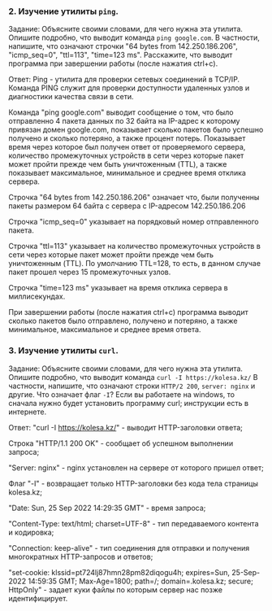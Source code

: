 ﻿### 2. Изучение утилиты `ping`.

Задание: 
Объясните своими словами, для чего нужна эта утилита. Опишите подробно, что выводит команда `ping google.com`.
В частности, напишите, что означают строчки "64 bytes from 142.250.186.206", "icmp_seq=0",  "ttl=113", "time=123 ms".
Расскажите, что выводит программа при завершении работы (после нажатия ctrl+c).


Ответ:
Ping - утилита для проверки сетевых соединений в TCP/IP. Команда PING служит для проверки доступности удаленных узлов и диагностики качества связи в сети.

Команда "ping google.com" выводит сообщение о том, что было отправленно 4 пакета данных по 32 байта на IP-адрес к которому привязан домен google.com, показывает сколько пакетов было успешно получено и сколько потеряно, а также процент потерь. Показывает время через которое был получен ответ от проверяемого сервера, количество промежуточных устройств в сети через которые пакет может пройти прежде чем быть уничтоженным (TTL), а также показывает максимальное, минимальное и среднее время отклика сервера.

Строчка "64 bytes from 142.250.186.206" означает что, были полученны пакеты размером 64 байта с сервера с IP-адресом 142.250.186.206

Строчка "icmp_seq=0" указывает на порядковый номер отправленного пакета.

Строчка "ttl=113" указывает на количество промежуточных устройств в сети через которые пакет может пройти прежде чем быть уничтоженным (TTL). По умолчанию TTL=128, то есть, в данном случае пакет прошел через 15 промежуточных узлов.

Строчка "time=123 ms" указывает на время отклика сервера в миллисекундах. 

При завершении работы (после нажатия ctrl+c) программа выводит сколько пакетов было отправлено, получено 
и потеряно, а также минимальное, максимальное и среднее время ответа.



### 3. Изучение утилиты `curl`.

Задание: 
Объясните своими словами, для чего нужна эта утилита. Опишите подробно, что выводит команда `curl -I https://kolesa.kz/`
В частности, напишите, что означают строки `HTTP/2 200`, `server: nginx` и другие. Что означает флаг `-I`?
Если вы работаете на windows, то сначала нужно будет установить программу curl; инструкции есть в интернете.


Ответ:
"curl -I https://kolesa.kz/" - выводит HTTP-заголовки ответа;

Cтрока "HTTP/1.1 200 OK" - сообщает об успешном выполнении запроса;

"Server: nginx" - nginx установлен на сервере от которого пришел ответ;

Флаг "-I" - возвращает только HTTP-заголовки без кода тела страницы kolesa.kz;

"Date: Sun, 25 Sep 2022 14:29:35 GMT" - время запроса;

"Content-Type: text/html; charset=UTF-8" - тип передаваемого контента и кодировка;

"Connection: keep-alive" - тип соединения для отправки и получения многократных HTTP-запросов и ответов;

"set-cookie: klssid=pt724lj87hmn28pm82diqogu4h; expires=Sun, 25-Sep-2022 14:59:35 GMT; Max-Age=1800; path=/; domain=.kolesa.kz; secure; HttpOnly" - задает куки файлы по которым сервер нас позже идентифицирует.